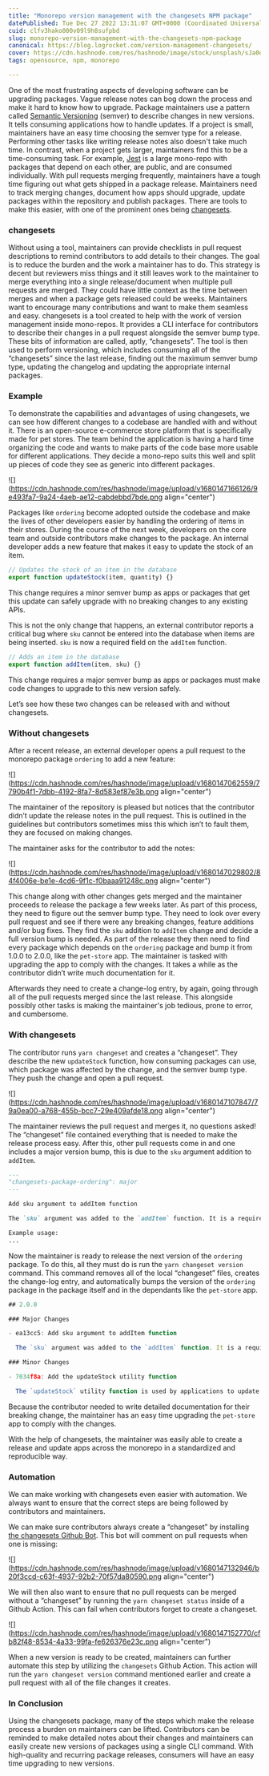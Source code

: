```yaml
---
title: "Monorepo version management with the changesets NPM package"
datePublished: Tue Dec 27 2022 13:31:07 GMT+0000 (Coordinated Universal Time)
cuid: clfv3hako000v09l9h8sufpbd
slug: monorepo-version-management-with-the-changesets-npm-package
canonical: https://blog.logrocket.com/version-management-changesets/
cover: https://cdn.hashnode.com/res/hashnode/image/stock/unsplash/sJa0qmawWnM/upload/c0297949de7f7893406a1ea4f97ae784.jpeg
tags: opensource, npm, monorepo

---
```


One of the most frustrating aspects of developing software can be upgrading packages. Vague release notes can bog down the process and make it hard to know how to upgrade. Package maintainers use a pattern called [Semantic Versioning](https://semver.org/) (semver) to describe changes in new versions. It tells consuming applications how to handle updates. If a project is small, maintainers have an easy time choosing the semver type for a release. Performing other tasks like writing release notes also doesn't take much time. In contrast, when a project gets larger, maintainers find this to be a time-consuming task. For example, [Jest](https://github.com/facebook/jest) is a large mono-repo with packages that depend on each other, are public, and are consumed individually. With pull requests merging frequently, maintainers have a tough time figuring out what gets shipped in a package release. Maintainers need to track merging changes, document how apps should upgrade, update packages within the repository and publish packages. There are tools to make this easier, with one of the prominent ones being [changesets](https://github.com/changesets/changesets).

### changesets

Without using a tool, maintainers can provide checklists in pull request descriptions to remind contributors to add details to their changes. The goal is to reduce the burden and the work a maintainer has to do. This strategy is decent but reviewers miss things and it still leaves work to the maintainer to merge everything into a single release/document when multiple pull requests are merged. They could have little context as the time between merges and when a package gets released could be weeks. Maintainers want to encourage many contributions and want to make them seamless and easy. changesets is a tool created to help with the work of version management inside mono-repos. It provides a CLI interface for contributors to describe their changes in a pull request alongside the semver bump type. These bits of information are called, aptly, “changesets”. The tool is then used to perform versioning, which includes consuming all of the “changesets” since the last release, finding out the maximum semver bump type, updating the changelog and updating the appropriate internal packages.

### Example

To demonstrate the capabilities and advantages of using changesets, we can see how different changes to a codebase are handled with and without it. There is an open-source e-commerce store platform that is specifically made for pet stores. The team behind the application is having a hard time organizing the code and wants to make parts of the code base more usable for different applications. They decide a mono-repo suits this well and split up pieces of code they see as generic into different packages.

![](https://cdn.hashnode.com/res/hashnode/image/upload/v1680147166126/9e493fa7-9a24-4aeb-ae12-cabdebbd7bde.png align="center")

Packages like `ordering` become adopted outside the codebase and make the lives of other developers easier by handling the ordering of items in their stores. During the course of the next week, developers on the core team and outside contributors make changes to the package. An internal developer adds a new feature that makes it easy to update the stock of an item.

```jsx
// Updates the stock of an item in the database
export function updateStock(item, quantity) {}
```

This change requires a minor semver bump as apps or packages that get this update can safely upgrade with no breaking changes to any existing APIs.

This is not the only change that happens, an external contributor reports a critical bug where `sku` cannot be entered into the database when items are being inserted. `sku` is now a required field on the `addItem` function.

```jsx
// Adds an item in the database
export function addItem(item, sku) {}
```

This change requires a major semver bump as apps or packages must make code changes to upgrade to this new version safely.

Let’s see how these two changes can be released with and without changesets.

### Without changesets

After a recent release, an external developer opens a pull request to the monorepo package `ordering` to add a new feature:

![](https://cdn.hashnode.com/res/hashnode/image/upload/v1680147062559/7790b4f1-7dbb-4192-8fa7-8d583ef87e3b.png align="center")

The maintainer of the repository is pleased but notices that the contributor didn’t update the release notes in the pull request. This is outlined in the guidelines but contributors sometimes miss this which isn’t to fault them, they are focused on making changes.

The maintainer asks for the contributor to add the notes:

![](https://cdn.hashnode.com/res/hashnode/image/upload/v1680147029802/84f4006e-be1e-4cd6-9f1c-f0baaa91248c.png align="center")

This change along with other changes gets merged and the maintainer proceeds to release the package a few weeks later. As part of this process, they need to figure out the semver bump type. They need to look over every pull request and see if there were any breaking changes, feature additions and/or bug fixes. They find the `sku` addition to `addItem` change and decide a full version bump is needed. As part of the release they then need to find every package which depends on the `ordering` package and bump it from 1.0.0 to 2.0.0, like the `pet-store` app. The maintainer is tasked with upgrading the app to comply with the changes. It takes a while as the contributor didn’t write much documentation for it.

Afterwards they need to create a change-log entry, by again, going through all of the pull requests merged since the last release. This alongside possibly other tasks is making the maintainer's job tedious, prone to error, and cumbersome.

### With changesets

The contributor runs `yarn changeset` and creates a “changeset”. They describe the new `updateStock` function, how consuming packages can use, which package was affected by the change, and the semver bump type. They push the change and open a pull request.

![](https://cdn.hashnode.com/res/hashnode/image/upload/v1680147107847/79a0ea00-a768-455b-bcc7-29e409afde18.png align="center")

The maintainer reviews the pull request and merges it, no questions asked! The “changeset” file contained everything that is needed to make the release process easy. After this, other pull requests come in and one includes a major version bump, this is due to the `sku` argument addition to `addItem`.

```markdown
---
"changesets-package-ordering": major
---

Add sku argument to addItem function

The `sku` argument was added to the `addItem` function. It is a required argument due to changing business needs.

Example usage:
...
```

Now the maintainer is ready to release the next version of the `ordering` package. To do this, all they must do is run the `yarn changeset version` command. This command removes all of the local “changeset” files, creates the change-log entry, and automatically bumps the version of the `ordering` package in the package itself and in the dependants like the `pet-store` app.

```jsx
## 2.0.0

### Major Changes

- ea13cc5: Add sku argument to addItem function

  The `sku` argument was added to the `addItem` function. It is a required argument due to changing business needs.

### Minor Changes

- 7034f8a: Add the updateStock utility function

  The `updateStock` utility function is used by applications to update the stock of an item.
```

Because the contributor needed to write detailed documentation for their breaking change, the maintainer has an easy time upgrading the `pet-store` app to comply with the changes.

With the help of changesets, the maintainer was easily able to create a release and update apps across the monorepo in a standardized and reproducible way.

### Automation

We can make working with changesets even easier with automation. We always want to ensure that the correct steps are being followed by contributors and maintainers.

We can make sure contributors always create a “changeset” by installing [the changesets Github Bot](https://github.com/apps/changeset-bot). This bot will comment on pull requests when one is missing:

![](https://cdn.hashnode.com/res/hashnode/image/upload/v1680147132946/b20f3ccd-c63f-4937-92b2-70f57da80590.png align="center")

We will then also want to ensure that no pull requests can be merged without a “changeset” by running the `yarn changeset status` inside of a Github Action. This can fail when contributors forget to create a changeset.

![](https://cdn.hashnode.com/res/hashnode/image/upload/v1680147152770/cfb82f48-8534-4a33-99fa-fe626376e23c.png align="center")

When a new version is ready to be created, maintainers can further automate this step by utilizing the `changesets` Github Action. This action will run the `yarn changeset version` command mentioned earlier and create a pull request with all of the file changes it creates.

### In Conclusion

Using the changesets package, many of the steps which make the release process a burden on maintainers can be lifted. Contributors can be reminded to make detailed notes about their changes and maintainers can easily create new versions of packages using a single CLI command. With high-quality and recurring package releases, consumers will have an easy time upgrading to new versions.